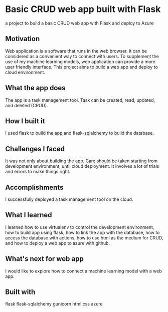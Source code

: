 # Basic CRUD web app built with Flask
a project to build a basic CRUD web app with Flask and deploy to Azure

## Motivation
Web application is a software that runs in the web browser. It can be considered as a convenient way to connect with users. To supplement the use of my machine learning models, web application can provide a more user friendly interface. This project aims to build a web app and deploy to cloud environment.  

## What the app does
The app is a task management tool. Task can be created, read, updated, and deleted (CRUD). 

## How I built it
I used flask to build the app and flask-sqlalchemy to build the database. 

## Challenges I faced
It was not only about building the app. Care should be taken starting from development environment, until cloud deployment. It involves a lot of trials and errors to make things right. 

## Accomplishments
I successfully deployed a task management tool on the cloud. 

## What I learned
I learned how to use virtualenv to control the development environment, how to build app using flask, how to link the app with the database, how to access the database with actions, how to use html as the medium for CRUD, and how to deploy a web app to azure with github. 

## What's next for web app
I would like to explore how to connect a machine learning model with a web app. 

## Built with
flask flask-sqlalchemy gunicorn html css azure
